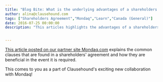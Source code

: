 ```yaml
---
title: "Blog Bite: What is the underlying advantages of a shareholders' agreement?"
author: alina@clausehound.com
tags: ["Shareholders Agreement","Mondaq","Learn","Canada (General)"]
date: 2016-07-25 00:00:00
description: "This articles highlights the advantages of a shareholders' agreement."


---
```


[This article posted on our partner site Mondaq.com](http://www.mondaq.com/canada/shareholders/513060/do-i-need-a-shareholders39-agreement) explains the common clauses that are found in a shareholders' agreement and how they are beneficial in the event it is required.

This comes to you as a part of Clausehound's exciting new collaboration with Mondaq!
